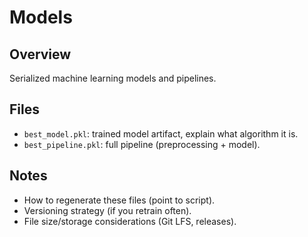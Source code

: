 # Models

## Overview
Serialized machine learning models and pipelines.

## Files
- `best_model.pkl`: trained model artifact, explain what algorithm it is.
- `best_pipeline.pkl`: full pipeline (preprocessing + model).

## Notes
- How to regenerate these files (point to script).
- Versioning strategy (if you retrain often).
- File size/storage considerations (Git LFS, releases).

